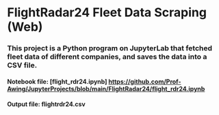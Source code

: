 # FlightRadar24 Fleet Data Scraping (Web)
### This project is a Python program on JupyterLab that fetched fleet data of different companies, and saves the data into a CSV file.

#### Notebook file: [flight_rdr24.ipynb] <https://github.com/Prof-Awing/JupyterProjects/blob/main/FlightRadar24/flight_rdr24.ipynb>
#### Output file: flightrdr24.csv
